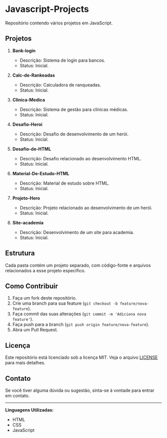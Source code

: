 # Javascript-Projects

Repositório contendo vários projetos em JavaScript.

## Projetos

1. **Bank-login**
   - Descrição: Sistema de login para bancos.
   - Status: Inicial.

2. **Calc-de-Rankeadas**
   - Descrição: Calculadora de ranqueadas.
   - Status: Inicial.

3. **Clinica-Medica**
   - Descrição: Sistema de gestão para clínicas médicas.
   - Status: Inicial.

4. **Desafio-Heroi**
   - Descrição: Desafio de desenvolvimento de um herói.
   - Status: Inicial.

5. **Desafio-de-HTML**
   - Descrição: Desafio relacionado ao desenvolvimento HTML.
   - Status: Inicial.

6. **Material-De-Estudo-HTML**
   - Descrição: Material de estudo sobre HTML.
   - Status: Inicial.

7. **Projeto-Hero**
   - Descrição: Projeto relacionado ao desenvolvimento de um herói.
   - Status: Inicial.

8. **Site-academia**
   - Descrição: Desenvolvimento de um site para academia.
   - Status: Inicial.

## Estrutura

Cada pasta contém um projeto separado, com código-fonte e arquivos relacionados a esse projeto específico.

## Como Contribuir

1. Faça um fork deste repositório.
2. Crie uma branch para sua feature (`git checkout -b feature/nova-feature`).
3. Faça commit das suas alterações (`git commit -m 'Adiciona nova feature'`).
4. Faça push para a branch (`git push origin feature/nova-feature`).
5. Abra um Pull Request.

## Licença

Este repositório está licenciado sob a licença MIT. Veja o arquivo [LICENSE](./LICENSE) para mais detalhes.

## Contato

Se você tiver alguma dúvida ou sugestão, sinta-se à vontade para entrar em contato.

---

**Linguagens Utilizadas:**
- HTML
- CSS
- JavaScript

